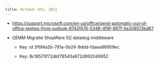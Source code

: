 ```yaml
---
title: October 8th, 2021
---
```


- https://support.microsoft.com/en-us/office/send-automatic-out-of-office-replies-from-outlook-9742f476-5348-4f9f-997f-5e208513bd67

- [[EMM Migratie ShopWare 5]] datadog middleware
	 - Key: id 3f6f4a2b-781a-5b24-9ddd-fdaea86959ec

	 - Key: 8c18573f72dbf78543a972d992049952
